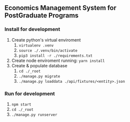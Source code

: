 ## Economics Management System for PostGraduate Programs

### Install for development  
1. Create python's virtual enviroment
    1. `virtualenv .venv`
    2. `source ./.venv/bin/activate`
    3. `pip3 install -r ./requirements.txt`
2. Create node enviroment running: `yarn install`
3. Create & populate database
    1. `cd ./_root`
    2. `./manage.py migrate`
    3. `./manage.py loaddata ./api/fixtures/<entity>.json`

### Run for development
1. `npm start`
2. `cd ./_root`
3. `./manage.py runserver`
